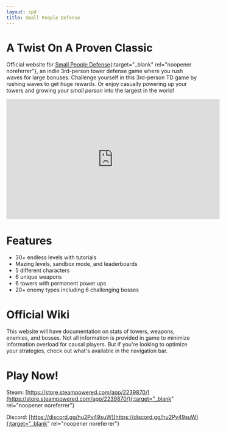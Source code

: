 ```yaml
---
layout: spd
title: Small People Defense
---
```


# A Twist On A Proven Classic

Official website for [Small People Defense](https://store.steampowered.com/app/2239870/){:target="_blank" rel="noopener noreferrer"}, an indie 3rd-person tower defense game where you rush waves for large bonuses. Challenge yourself in this 3rd-person TD game by rushing waves to get huge rewards. Or enjoy casually powering up your towers and growing your *small person* into the largest in the world!

<iframe width="560" height="315" src="https://www.youtube.com/embed/iubqgNdi7Jg" title="YouTube video player" frameborder="0" allow="accelerometer; autoplay; clipboard-write; encrypted-media; gyroscope; picture-in-picture; web-share" allowfullscreen></iframe>

# Features

* 30+ endless levels with tutorials
* Mazing levels, sandbox mode, and leaderboards
* 5 different characters
* 6 unique weapons
* 6 towers with permanent power ups
* 20+ enemy types including 6 challenging bosses

# Official Wiki

This website will have documentation on stats of towers, weapons, enemies, and bosses. Not all information is provided in game to minimize information overload for causal players. But if you're looking to optimize your strategies, check out what's available in the navigation bar.

# Play Now!

Steam: [https://store.steampowered.com/app/2239870/](https://store.steampowered.com/app/2239870/){:target="_blank" rel="noopener noreferrer"}

Discord: [https://discord.gg/hu2Pv49suW](https://discord.gg/hu2Pv49suW){:target="_blank" rel="noopener noreferrer"}
